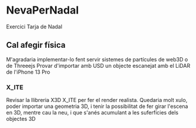 # NevaPerNadal

Exercici Tarja de Nadal

## Cal afegir física

M'agradaria implementar-lo fent servir sistemes de partícules de web3D o de Threeejs
Provar d'importar amb USD un objecte escanejat amb el LiDAR de l'iPhone 13 Pro

### X_ITE

Revisar la llibreria X3D X_ITE per fer el render realista.
Quedaria molt xulo, poder importar una geometria 3D, i tenir la possibilitat de fer girar l'escena en 3D, mentre cau la neu, i que s'anés acumulant a les suferfícies dels objectes 3D
